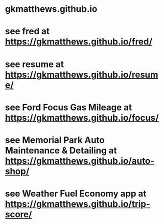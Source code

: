 # gkmatthews.github.io
# see fred at https://gkmatthews.github.io/fred/
# see resume at https://gkmatthews.github.io/resume/
# see Ford Focus Gas Mileage at https://gkmatthews.github.io/focus/
# see Memorial Park Auto Maintenance & Detailing at https://gkmatthews.github.io/auto-shop/
# see Weather Fuel Economy app at https://gkmatthews.github.io/trip-score/

